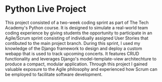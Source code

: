 # Python Live Project
This project consisted of a two-week coding sprint as part of The Tech Academy's Python course.  It is designed to simulate a real-world team coding experience by giving students the opportunity to participate in an Agile/Scrum sprint consisting of individually assigned User Stories that contibuted to the main project branch.  During this sprint, I used my knowledge of the Django framework to design and deploy a custom webapp that is used to track upcoming concerts.  It features CRUD functionality and leverages Django's model-template-view architechture to produce a compact, modular application.  Through this project I gained valuable exposure to the Agile philosophy and experienced how Scrum can be employed to facilitate software development.  

